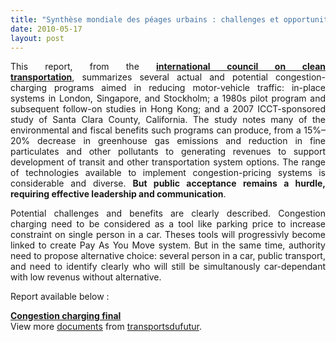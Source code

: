 ```yaml
---
title: "Synthèse mondiale des péages urbains : challenges et opportunités"
date: 2010-05-17
layout: post
---
```


<p style="text-align: justify">This report, from the <strong><a href="http://www.theicct.org/information/reports/congestion_charging_paper_" target="_blank">international council on clean transportation</a></strong>, summarizes several actual and potential congestion-charging programs aimed in reducing motor-vehicle traffic: in-place systems in London, Singapore, and Stockholm; a 1980s pilot program and subsequent follow-on studies in Hong Kong; and a 2007 ICCT-sponsored study of Santa Clara County, California. The study notes many of the environmental and fiscal benefits such programs can produce, from a 15%–20% decrease in greenhouse gas emissions and reduction in fine particulates and other pollutants to generating revenues to support development of transit and other transportation system options. The range of technologies available to implement congestion-pricing systems is considerable and diverse. <strong>But public acceptance remains a hurdle, requiring effective leadership and communication</strong>.</p> <p style="text-align: justify">Potential challenges and benefits are clearly described. Congestion charging need to be considered as a tool like parking price to increase constraint on single person in a car. Theses tools will progressivly become linked to create Pay As You Move system. But in the same time, authority need to propose alternative choice: several person in a car, public transport, and need to identify clearly who will still be simultanously car-dependant with low revenus without alternative.</p> <p style="text-align: justify"> </p>  <!--more-->  <p style="text-align: justify">Report available below :</p> <div id="__ss_4124140"><strong><a href="http://www.slideshare.net/transportsdufutur/congestion-charging-final" title="Congestion charging final">Congestion charging final</a></strong>   <div>View more <a href="http://www.slideshare.net/">documents</a> from <a href="http://www.slideshare.net/transportsdufutur">transportsdufutur</a>.</div></div>
